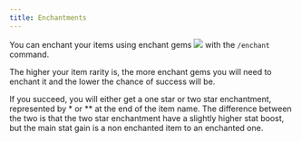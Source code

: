 ```yaml
---
title: Enchantments
---
```


You can enchant your items using enchant gems <img src='https://d2lqwktucnc67y.cloudfront.net/icons/EnchantGems.png'> with the `/enchant` command.

The higher your item rarity is, the more enchant gems you will need to enchant it and the lower the chance of success will be.

If you succeed, you will either get a one star or two star enchantment, represented by * or ** at the end of the item name. The difference between the two is that the two star enchantment have a slightly higher stat boost, but the main stat gain is a non enchanted item to an enchanted one.
